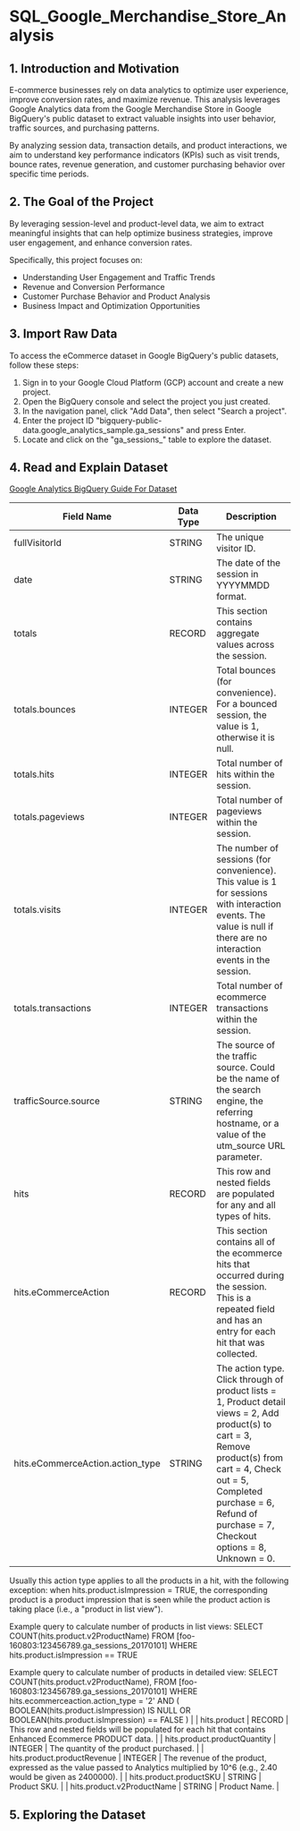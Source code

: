 # SQL_Google_Merchandise_Store_Analysis

## 1. Introduction and Motivation

E-commerce businesses rely on data analytics to optimize user experience, improve conversion rates, and maximize revenue. This analysis leverages Google Analytics data from the Google Merchandise Store in Google BigQuery's public dataset to extract valuable insights into user behavior, traffic sources, and purchasing patterns.

By analyzing session data, transaction details, and product interactions, we aim to understand key performance indicators (KPIs) such as visit trends, bounce rates, revenue generation, and customer purchasing behavior over specific time periods.

## **2. The Goal of the Project**

By leveraging session-level and product-level data, we aim to extract meaningful insights that can help optimize business strategies, improve user engagement, and enhance conversion rates.

Specifically, this project focuses on:

- Understanding User Engagement and Traffic Trends
- Revenue and Conversion Performance
- Customer Purchase Behavior and Product Analysis
- Business Impact and Optimization Opportunities

## **3. Import Raw Data**

To access the eCommerce dataset in Google BigQuery's public datasets, follow these steps:

1. Sign in to your Google Cloud Platform (GCP) account and create a new project.
2. Open the BigQuery console and select the project you just created.
3. In the navigation panel, click "Add Data", then select "Search a project".
4. Enter the project ID "bigquery-public-data.google_analytics_sample.ga_sessions" and press Enter.
5. Locate and click on the "ga_sessions_" table to explore the dataset.

## **4. Read and Explain Dataset**

[Google Analytics BigQuery Guide For Dataset](https://support.google.com/analytics/answer/3437719?hl=en)

| **Field Name** | **Data Type** | **Description** |
| --- | --- | --- |
| fullVisitorId | STRING | The unique visitor ID. |
| date | STRING | The date of the session in YYYYMMDD format. |
| totals | RECORD | This section contains aggregate values across the session. |
| totals.bounces | INTEGER | Total bounces (for convenience). For a bounced session, the value is 1, otherwise it is null. |
| totals.hits | INTEGER | Total number of hits within the session. |
| totals.pageviews | INTEGER | Total number of pageviews within the session. |
| totals.visits | INTEGER | The number of sessions (for convenience). This value is 1 for sessions with interaction events. The value is null if there are no interaction events in the session. |
| totals.transactions | INTEGER | Total number of ecommerce transactions within the session. |
| trafficSource.source | STRING | The source of the traffic source. Could be the name of the search engine, the referring hostname, or a value of the utm_source URL parameter. |
| hits | RECORD | This row and nested fields are populated for any and all types of hits. |
| hits.eCommerceAction | RECORD | This section contains all of the ecommerce hits that occurred during the session. This is a repeated field and has an entry for each hit that was collected. |
| hits.eCommerceAction.action_type | STRING | The action type. Click through of product lists = 1, Product detail views = 2, Add product(s) to cart = 3, Remove product(s) from cart = 4, Check out = 5, Completed purchase = 6, Refund of purchase = 7, Checkout options = 8, Unknown = 0.

Usually this action type applies to all the products in a hit, with the following exception: when hits.product.isImpression = TRUE, the corresponding product is a product impression that is seen while the product action is taking place (i.e., a "product in list view").

Example query to calculate number of products in list views:
SELECT
COUNT(hits.product.v2ProductName)
FROM [foo-160803:123456789.ga_sessions_20170101]
WHERE hits.product.isImpression == TRUE

Example query to calculate number of products in detailed view:
SELECT
COUNT(hits.product.v2ProductName),
FROM
[foo-160803:123456789.ga_sessions_20170101]
WHERE
hits.ecommerceaction.action_type = '2'
AND ( BOOLEAN(hits.product.isImpression) IS NULL OR BOOLEAN(hits.product.isImpression) == FALSE ) |
| hits.product | RECORD | This row and nested fields will be populated for each hit that contains Enhanced Ecommerce PRODUCT data. |
| hits.product.productQuantity | INTEGER | The quantity of the product purchased. |
| hits.product.productRevenue | INTEGER | The revenue of the product, expressed as the value passed to Analytics multiplied by 10^6 (e.g., 2.40 would be given as 2400000). |
| hits.product.productSKU | STRING | Product SKU. |
| hits.product.v2ProductName | STRING | Product Name. |

## 5. Exploring the Dataset
